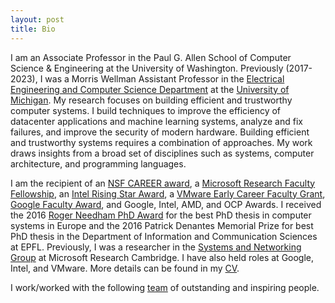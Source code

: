```yaml
---
layout: post
title: Bio
---
```


I am an Associate Professor in the Paul G. Allen School of Computer Science & Engineering at the University of Washington. Previously (2017-2023), I was a Morris Wellman Assistant Professor in the [Electrical Engineering and Computer Science Department](http://eecs.umich.edu/) at the [University of Michigan](http://umich.edu/). My research focuses on building efficient and trustworthy computer systems. I build techniques to improve the efficiency of datacenter applications and machine learning systems, analyze and fix failures, and improve the security of modern hardware. Building efficient and trustworthy systems requires a combination of approaches. My work draws insights from a broad set of disciplines such as systems, computer architecture, and programming languages.

I am the recipient of an [NSF CAREER award](https://www.nsf.gov/awardsearch/showAward?AWD_ID=1942218), a [Microsoft Research Faculty Fellowship](https://www.microsoft.com/en-us/research/academic-program/faculty-fellowship/#!fellows), an [Intel Rising Star Award](https://www.intel.com/content/www/us/en/research/blogs/intel-rising-stars-awards-2020.html), a [VMware Early Career Faculty Grant](https://cse.engin.umich.edu/stories/baris-kasikci-earns-vmware-early-career-grant), [Google Faculty Award](https://ai.googleblog.com/2020/02/announcing-2019-google-faculty-research.html), and Google, Intel, AMD, and OCP Awards. I received the 2016 [Roger Needham PhD Award](http://www.eurosys.org/awards/needham-award) for the best PhD thesis in computer systems in Europe and the 2016 Patrick Denantes Memorial Prize for best PhD thesis in the Department of Information and Communication Sciences at EPFL. Previously, I was a researcher in the [Systems and Networking Group](https://www.microsoft.com/en-us/research/research-area/systems-and-networking) at Microsoft Research Cambridge. I have also held roles at Google, Intel, and VMware. More details can be found in my <a href="{{ site.baseurl }}public/cv.pdf">CV</a>.

I work/worked with the following <a href="{{site.baseurl}}/team">team</a> of outstanding and inspiring people.


<!-- <span style="color:red"><b>!! NEW !!</b></span> I am looking to fund a post-doctoral researcher to work at the intersection of low-level program analysis and security. See [here](https://docs.google.com/document/d/1qSi6d2i4cJclu1rby6l4vPpW0hLKrGaLaTMZhfcqfgM/edit?usp=sharing) for more details and reach out! -->